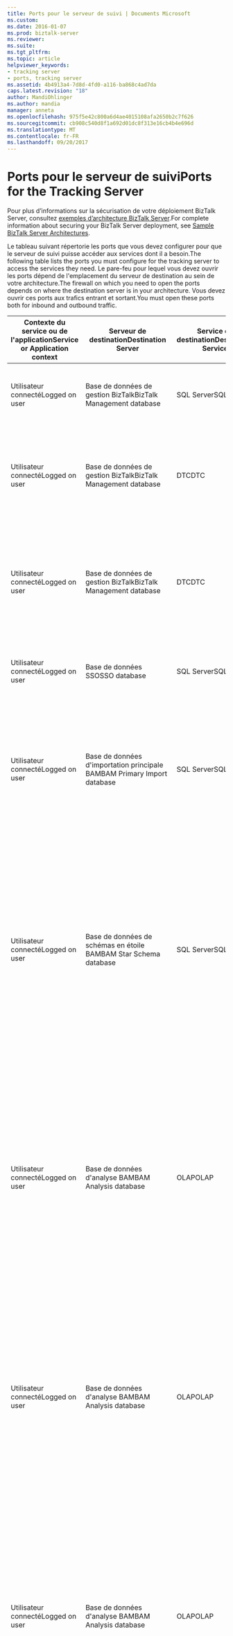 ```yaml
---
title: Ports pour le serveur de suivi | Documents Microsoft
ms.custom: 
ms.date: 2016-01-07
ms.prod: biztalk-server
ms.reviewer: 
ms.suite: 
ms.tgt_pltfrm: 
ms.topic: article
helpviewer_keywords:
- tracking server
- ports, tracking server
ms.assetid: 4b4913a4-7d8d-4fd0-a116-ba868c4ad7da
caps.latest.revision: "18"
author: MandiOhlinger
ms.author: mandia
manager: anneta
ms.openlocfilehash: 975f5e42c800a6d4ae4015108afa2650b2c7f626
ms.sourcegitcommit: cb908c540d8f1a692d01dc8f313e16cb4b4e696d
ms.translationtype: MT
ms.contentlocale: fr-FR
ms.lasthandoff: 09/20/2017
---
```

# <a name="ports-for-the-tracking-server"></a><span data-ttu-id="dd60f-102">Ports pour le serveur de suivi</span><span class="sxs-lookup"><span data-stu-id="dd60f-102">Ports for the Tracking Server</span></span>
<span data-ttu-id="dd60f-103">Pour plus d’informations sur la sécurisation de votre déploiement BizTalk Server, consultez [exemples d’architecture BizTalk Server](../core/sample-biztalk-server-architectures.md).</span><span class="sxs-lookup"><span data-stu-id="dd60f-103">For complete information about securing your BizTalk Server deployment, see [Sample BizTalk Server Architectures](../core/sample-biztalk-server-architectures.md).</span></span>  
  
 <span data-ttu-id="dd60f-104">Le tableau suivant répertorie les ports que vous devez configurer pour que le serveur de suivi puisse accéder aux services dont il a besoin.</span><span class="sxs-lookup"><span data-stu-id="dd60f-104">The following table lists the ports you must configure for the tracking server to access the services they need.</span></span> <span data-ttu-id="dd60f-105">Le pare-feu pour lequel vous devez ouvrir les ports dépend de l'emplacement du serveur de destination au sein de votre architecture.</span><span class="sxs-lookup"><span data-stu-id="dd60f-105">The firewall on which you need to open the ports depends on where the destination server is in your architecture.</span></span> <span data-ttu-id="dd60f-106">Vous devez ouvrir ces ports aux trafics entrant et sortant.</span><span class="sxs-lookup"><span data-stu-id="dd60f-106">You must open these ports both for inbound and outbound traffic.</span></span>  
  
|<span data-ttu-id="dd60f-107">Contexte du service ou de l'application</span><span class="sxs-lookup"><span data-stu-id="dd60f-107">Service or Application context</span></span>|<span data-ttu-id="dd60f-108">Serveur de destination</span><span class="sxs-lookup"><span data-stu-id="dd60f-108">Destination Server</span></span>|<span data-ttu-id="dd60f-109">Service de destination</span><span class="sxs-lookup"><span data-stu-id="dd60f-109">Destination Service</span></span>|<span data-ttu-id="dd60f-110">Port</span><span class="sxs-lookup"><span data-stu-id="dd60f-110">Port</span></span>|<span data-ttu-id="dd60f-111">Protocole</span><span class="sxs-lookup"><span data-stu-id="dd60f-111">Protocol</span></span>|<span data-ttu-id="dd60f-112">Reason</span><span class="sxs-lookup"><span data-stu-id="dd60f-112">Reason</span></span>|  
|------------------------------------|------------------------|-------------------------|----------|--------------|------------|  
|<span data-ttu-id="dd60f-113">Utilisateur connecté</span><span class="sxs-lookup"><span data-stu-id="dd60f-113">Logged on user</span></span>|<span data-ttu-id="dd60f-114">Base de données de gestion BizTalk</span><span class="sxs-lookup"><span data-stu-id="dd60f-114">BizTalk Management database</span></span>|<span data-ttu-id="dd60f-115">SQL Server</span><span class="sxs-lookup"><span data-stu-id="dd60f-115">SQL Server</span></span>|<span data-ttu-id="dd60f-116">1433</span><span class="sxs-lookup"><span data-stu-id="dd60f-116">1433</span></span>|<span data-ttu-id="dd60f-117">TCP</span><span class="sxs-lookup"><span data-stu-id="dd60f-117">TCP</span></span>|<span data-ttu-id="dd60f-118">Création et configuration de la base de données de gestion BizTalk</span><span class="sxs-lookup"><span data-stu-id="dd60f-118">To create and configure the BizTalk Management database</span></span>|  
|<span data-ttu-id="dd60f-119">Utilisateur connecté</span><span class="sxs-lookup"><span data-stu-id="dd60f-119">Logged on user</span></span>|<span data-ttu-id="dd60f-120">Base de données de gestion BizTalk</span><span class="sxs-lookup"><span data-stu-id="dd60f-120">BizTalk Management database</span></span>|<span data-ttu-id="dd60f-121">DTC</span><span class="sxs-lookup"><span data-stu-id="dd60f-121">DTC</span></span>|<span data-ttu-id="dd60f-122">135</span><span class="sxs-lookup"><span data-stu-id="dd60f-122">135</span></span>|<span data-ttu-id="dd60f-123">TCP</span><span class="sxs-lookup"><span data-stu-id="dd60f-123">TCP</span></span>|<span data-ttu-id="dd60f-124">Connexion traitée à SQL Server à des fins de mise à jour et de récupération d'informations de la base de données</span><span class="sxs-lookup"><span data-stu-id="dd60f-124">Transacted connection to SQL Server to update and retrieve information from the database</span></span>|  
|<span data-ttu-id="dd60f-125">Utilisateur connecté</span><span class="sxs-lookup"><span data-stu-id="dd60f-125">Logged on user</span></span>|<span data-ttu-id="dd60f-126">Base de données de gestion BizTalk</span><span class="sxs-lookup"><span data-stu-id="dd60f-126">BizTalk Management database</span></span>|<span data-ttu-id="dd60f-127">DTC</span><span class="sxs-lookup"><span data-stu-id="dd60f-127">DTC</span></span>|<span data-ttu-id="dd60f-128">50000-50200</span><span class="sxs-lookup"><span data-stu-id="dd60f-128">50000-50200</span></span>|<span data-ttu-id="dd60f-129">TCP</span><span class="sxs-lookup"><span data-stu-id="dd60f-129">TCP</span></span>|<span data-ttu-id="dd60f-130">Ports RPC secondaires **Remarque :** vous devrez peut-être ouvrir davantage de ports RPC secondaires en fonction de la charge du serveur.</span><span class="sxs-lookup"><span data-stu-id="dd60f-130">Secondary RPC ports **Note:**  You may need to open more secondary RPC ports depending on your server load.</span></span>|  
|<span data-ttu-id="dd60f-131">Utilisateur connecté</span><span class="sxs-lookup"><span data-stu-id="dd60f-131">Logged on user</span></span>|<span data-ttu-id="dd60f-132">Base de données SSO</span><span class="sxs-lookup"><span data-stu-id="dd60f-132">SSO database</span></span>|<span data-ttu-id="dd60f-133">SQL Server</span><span class="sxs-lookup"><span data-stu-id="dd60f-133">SQL Server</span></span>|<span data-ttu-id="dd60f-134">1433</span><span class="sxs-lookup"><span data-stu-id="dd60f-134">1433</span></span>|<span data-ttu-id="dd60f-135">TCP</span><span class="sxs-lookup"><span data-stu-id="dd60f-135">TCP</span></span>|<span data-ttu-id="dd60f-136">Connexion du service d'authentification unique à la base de données SSO</span><span class="sxs-lookup"><span data-stu-id="dd60f-136">For the SSO Service to connect to the SSO database</span></span>|  
|<span data-ttu-id="dd60f-137">Utilisateur connecté</span><span class="sxs-lookup"><span data-stu-id="dd60f-137">Logged on user</span></span>|<span data-ttu-id="dd60f-138">Base de données d'importation principale BAM</span><span class="sxs-lookup"><span data-stu-id="dd60f-138">BAM Primary Import database</span></span>|<span data-ttu-id="dd60f-139">SQL Server</span><span class="sxs-lookup"><span data-stu-id="dd60f-139">SQL Server</span></span>|<span data-ttu-id="dd60f-140">1433</span><span class="sxs-lookup"><span data-stu-id="dd60f-140">1433</span></span>|<span data-ttu-id="dd60f-141">TCP</span><span class="sxs-lookup"><span data-stu-id="dd60f-141">TCP</span></span>|<span data-ttu-id="dd60f-142">Validation de la base de données d'importation principale BAM.</span><span class="sxs-lookup"><span data-stu-id="dd60f-142">To validate the BAM Primary Import database.</span></span> <span data-ttu-id="dd60f-143">L'hôte de suivi se connecte à cette base de données au moment de l'exécution.</span><span class="sxs-lookup"><span data-stu-id="dd60f-143">The Tracking host connects to this database during run time.</span></span>|  
|<span data-ttu-id="dd60f-144">Utilisateur connecté</span><span class="sxs-lookup"><span data-stu-id="dd60f-144">Logged on user</span></span>|<span data-ttu-id="dd60f-145">Base de données de schémas en étoile BAM</span><span class="sxs-lookup"><span data-stu-id="dd60f-145">BAM Star Schema database</span></span>|<span data-ttu-id="dd60f-146">SQL Server</span><span class="sxs-lookup"><span data-stu-id="dd60f-146">SQL Server</span></span>|<span data-ttu-id="dd60f-147">1433</span><span class="sxs-lookup"><span data-stu-id="dd60f-147">1433</span></span>||<span data-ttu-id="dd60f-148">Mise à jour et récupération d'informations de la base de données.</span><span class="sxs-lookup"><span data-stu-id="dd60f-148">To update and retrieve information from the database.</span></span> <span data-ttu-id="dd60f-149">**Remarque :** l’hôte de suivi se connecte à cette base de données uniquement lorsque vous exécutez le Gestionnaire de Configuration de BizTalk pour créer un nouveau groupe BizTalk à partir de ce serveur.</span><span class="sxs-lookup"><span data-stu-id="dd60f-149">**Note:**  The Tracking host connects to this database only when you run the BizTalk Configuration Manager to create a new BizTalk group from this server.</span></span>|  
|<span data-ttu-id="dd60f-150">Utilisateur connecté</span><span class="sxs-lookup"><span data-stu-id="dd60f-150">Logged on user</span></span>|<span data-ttu-id="dd60f-151">Base de données d'analyse BAM</span><span class="sxs-lookup"><span data-stu-id="dd60f-151">BAM Analysis database</span></span>|<span data-ttu-id="dd60f-152">OLAP</span><span class="sxs-lookup"><span data-stu-id="dd60f-152">OLAP</span></span>|<span data-ttu-id="dd60f-153">445</span><span class="sxs-lookup"><span data-stu-id="dd60f-153">445</span></span>|<span data-ttu-id="dd60f-154">TCP</span><span class="sxs-lookup"><span data-stu-id="dd60f-154">TCP</span></span>|<span data-ttu-id="dd60f-155">Création du fichier de données OLAP (.mdb) sur l'ordinateur distant.</span><span class="sxs-lookup"><span data-stu-id="dd60f-155">To create the OLAP data file (.mdb) on the remote computer.</span></span> <span data-ttu-id="dd60f-156">**Remarque :** l’hôte de suivi se connecte à cette base de données uniquement lorsque vous exécutez le Gestionnaire de Configuration de BizTalk pour créer un nouveau groupe BizTalk à partir de ce serveur.</span><span class="sxs-lookup"><span data-stu-id="dd60f-156">**Note:**  The Tracking host connects to this database only when you run the BizTalk Configuration Manager to create a new BizTalk group from this server.</span></span>|  
|<span data-ttu-id="dd60f-157">Utilisateur connecté</span><span class="sxs-lookup"><span data-stu-id="dd60f-157">Logged on user</span></span>|<span data-ttu-id="dd60f-158">Base de données d'analyse BAM</span><span class="sxs-lookup"><span data-stu-id="dd60f-158">BAM Analysis database</span></span>|<span data-ttu-id="dd60f-159">OLAP</span><span class="sxs-lookup"><span data-stu-id="dd60f-159">OLAP</span></span>|<span data-ttu-id="dd60f-160">2383 (SQL Server 2005 Analysis Services)</span><span class="sxs-lookup"><span data-stu-id="dd60f-160">2383 (SQL Server 2005 Analysis Services)</span></span>||<span data-ttu-id="dd60f-161">Pour créer et configurer la base de données analyse BAM **Remarque :** hôte de suivi le se connecte à cette base de données uniquement lorsque vous exécutez le Gestionnaire de Configuration de BizTalk pour créer un nouveau groupe BizTalk à partir de ce serveur.</span><span class="sxs-lookup"><span data-stu-id="dd60f-161">To create and configure the BAM Analysis database **Note:**  The Tracking host connects to this database only when you run the BizTalk Configuration Manager to create a new BizTalk group from this server.</span></span>|  
|<span data-ttu-id="dd60f-162">Utilisateur connecté</span><span class="sxs-lookup"><span data-stu-id="dd60f-162">Logged on user</span></span>|<span data-ttu-id="dd60f-163">Base de données d'analyse BAM</span><span class="sxs-lookup"><span data-stu-id="dd60f-163">BAM Analysis database</span></span>|<span data-ttu-id="dd60f-164">OLAP</span><span class="sxs-lookup"><span data-stu-id="dd60f-164">OLAP</span></span>|<span data-ttu-id="dd60f-165">2725</span><span class="sxs-lookup"><span data-stu-id="dd60f-165">2725</span></span>|<span data-ttu-id="dd60f-166">TCP</span><span class="sxs-lookup"><span data-stu-id="dd60f-166">TCP</span></span>|<span data-ttu-id="dd60f-167">Pour récupérer des données pour l’analyse (rapports de tableau croisé dynamique) **Remarque :** hôte de suivi le se connecte à cette base de données uniquement lorsque vous exécutez le Gestionnaire de Configuration de BizTalk pour créer un nouveau groupe BizTalk à partir de ce serveur.</span><span class="sxs-lookup"><span data-stu-id="dd60f-167">For data retrieval for analysis (PivotTable reports) **Note:**  The Tracking host connects to this database only when you run the BizTalk Configuration Manager to create a new BizTalk group from this server.</span></span>|  
|<span data-ttu-id="dd60f-168">Utilisateur connecté</span><span class="sxs-lookup"><span data-stu-id="dd60f-168">Logged on user</span></span>|<span data-ttu-id="dd60f-169">Base de données des suivis</span><span class="sxs-lookup"><span data-stu-id="dd60f-169">Tracking database</span></span>|<span data-ttu-id="dd60f-170">SQL Server</span><span class="sxs-lookup"><span data-stu-id="dd60f-170">SQL Server</span></span>|<span data-ttu-id="dd60f-171">1433</span><span class="sxs-lookup"><span data-stu-id="dd60f-171">1433</span></span>|<span data-ttu-id="dd60f-172">TCP</span><span class="sxs-lookup"><span data-stu-id="dd60f-172">TCP</span></span>|<span data-ttu-id="dd60f-173">Mise à jour et récupération d'informations de la base de données</span><span class="sxs-lookup"><span data-stu-id="dd60f-173">To update and retrieve information from the database</span></span>|  
|<span data-ttu-id="dd60f-174">Utilisateur connecté</span><span class="sxs-lookup"><span data-stu-id="dd60f-174">Logged on user</span></span>|<span data-ttu-id="dd60f-175">Base de données MessageBox</span><span class="sxs-lookup"><span data-stu-id="dd60f-175">MessageBox database</span></span>|<span data-ttu-id="dd60f-176">SQL</span><span class="sxs-lookup"><span data-stu-id="dd60f-176">SQL</span></span>|<span data-ttu-id="dd60f-177">1433</span><span class="sxs-lookup"><span data-stu-id="dd60f-177">1433</span></span>|<span data-ttu-id="dd60f-178">TCP</span><span class="sxs-lookup"><span data-stu-id="dd60f-178">TCP</span></span>|<span data-ttu-id="dd60f-179">Mise à jour et récupération d'informations de la base de données</span><span class="sxs-lookup"><span data-stu-id="dd60f-179">To update and retrieve information from the database</span></span>|  
|<span data-ttu-id="dd60f-180">Utilisateur connecté</span><span class="sxs-lookup"><span data-stu-id="dd60f-180">Logged on user</span></span>|<span data-ttu-id="dd60f-181">Base de données MessageBox</span><span class="sxs-lookup"><span data-stu-id="dd60f-181">MessageBox database</span></span>|<span data-ttu-id="dd60f-182">DTC</span><span class="sxs-lookup"><span data-stu-id="dd60f-182">DTC</span></span>|<span data-ttu-id="dd60f-183">135</span><span class="sxs-lookup"><span data-stu-id="dd60f-183">135</span></span>|<span data-ttu-id="dd60f-184">TCO</span><span class="sxs-lookup"><span data-stu-id="dd60f-184">TCO</span></span>|<span data-ttu-id="dd60f-185">Connexion traitée à SQL Server</span><span class="sxs-lookup"><span data-stu-id="dd60f-185">Transacted connection to SQL Server</span></span>|  
|<span data-ttu-id="dd60f-186">Utilisateur connecté</span><span class="sxs-lookup"><span data-stu-id="dd60f-186">Logged on user</span></span>|<span data-ttu-id="dd60f-187">Base de données MessageBox</span><span class="sxs-lookup"><span data-stu-id="dd60f-187">MessageBox database</span></span>|<span data-ttu-id="dd60f-188">DTC</span><span class="sxs-lookup"><span data-stu-id="dd60f-188">DTC</span></span>|<span data-ttu-id="dd60f-189">50000-50200</span><span class="sxs-lookup"><span data-stu-id="dd60f-189">50000-50200</span></span>||<span data-ttu-id="dd60f-190">Ports RPC secondaires</span><span class="sxs-lookup"><span data-stu-id="dd60f-190">Secondary RPC ports</span></span>|  
|<span data-ttu-id="dd60f-191">Utilisateur connecté</span><span class="sxs-lookup"><span data-stu-id="dd60f-191">Logged on user</span></span>|<span data-ttu-id="dd60f-192">Base de données des archives de l'analyse BAM</span><span class="sxs-lookup"><span data-stu-id="dd60f-192">BAM Archive database</span></span>|<span data-ttu-id="dd60f-193">SQL Server</span><span class="sxs-lookup"><span data-stu-id="dd60f-193">SQL Server</span></span>|<span data-ttu-id="dd60f-194">1433</span><span class="sxs-lookup"><span data-stu-id="dd60f-194">1433</span></span>|<span data-ttu-id="dd60f-195">TCP</span><span class="sxs-lookup"><span data-stu-id="dd60f-195">TCP</span></span>|<span data-ttu-id="dd60f-196">Pour mettre à jour et récupérer des informations à partir de la base de données **Remarque :** hôte de suivi le se connecte à cette base de données uniquement lorsque vous exécutez le Gestionnaire de Configuration de BizTalk pour créer un nouveau groupe BizTalk à partir de ce serveur.</span><span class="sxs-lookup"><span data-stu-id="dd60f-196">To update and retrieve information from the database **Note:**  The Tracking host connects to this database only when you run the BizTalk Configuration Manager to create a new BizTalk group from this server.</span></span>|  
|<span data-ttu-id="dd60f-197">Compte de service SSO</span><span class="sxs-lookup"><span data-stu-id="dd60f-197">SSO service account</span></span>|<span data-ttu-id="dd60f-198">Base de données SSO</span><span class="sxs-lookup"><span data-stu-id="dd60f-198">SSO database</span></span>|<span data-ttu-id="dd60f-199">SQL Server</span><span class="sxs-lookup"><span data-stu-id="dd60f-199">SQL Server</span></span>|<span data-ttu-id="dd60f-200">1433</span><span class="sxs-lookup"><span data-stu-id="dd60f-200">1433</span></span>|<span data-ttu-id="dd60f-201">TCP</span><span class="sxs-lookup"><span data-stu-id="dd60f-201">TCP</span></span>|<span data-ttu-id="dd60f-202">Mise à jour et récupération d'informations de la base de données</span><span class="sxs-lookup"><span data-stu-id="dd60f-202">To update and retrieve information from the database</span></span>|  
|<span data-ttu-id="dd60f-203">Compte de service SSO</span><span class="sxs-lookup"><span data-stu-id="dd60f-203">SSO service account</span></span>|<span data-ttu-id="dd60f-204">Serveur de secret principal</span><span class="sxs-lookup"><span data-stu-id="dd60f-204">Master secret server</span></span>|<span data-ttu-id="dd60f-205">Service de secret principal</span><span class="sxs-lookup"><span data-stu-id="dd60f-205">Master Secret service</span></span>|<span data-ttu-id="dd60f-206">135</span><span class="sxs-lookup"><span data-stu-id="dd60f-206">135</span></span>|<span data-ttu-id="dd60f-207">TCP</span><span class="sxs-lookup"><span data-stu-id="dd60f-207">TCP</span></span>|<span data-ttu-id="dd60f-208">Connexion traitée à SQL Server pour que le service SSO puisse se connecter au serveur de secret principal</span><span class="sxs-lookup"><span data-stu-id="dd60f-208">Transacted connection to SQL Server for the SSO service to connect to the master secret server</span></span>|  
|<span data-ttu-id="dd60f-209">Compte de service SSO</span><span class="sxs-lookup"><span data-stu-id="dd60f-209">SSO service account</span></span>|<span data-ttu-id="dd60f-210">Serveur de secret principal</span><span class="sxs-lookup"><span data-stu-id="dd60f-210">Master secret server</span></span>|<span data-ttu-id="dd60f-211">RPC secondaire</span><span class="sxs-lookup"><span data-stu-id="dd60f-211">Secondary RPC</span></span>|<span data-ttu-id="dd60f-212">50000-50200</span><span class="sxs-lookup"><span data-stu-id="dd60f-212">50000-50200</span></span>|<span data-ttu-id="dd60f-213">TCP</span><span class="sxs-lookup"><span data-stu-id="dd60f-213">TCP</span></span>|<span data-ttu-id="dd60f-214">Ports RPC secondaires pour que le service SSO puisse se connecter au serveur de secret principal</span><span class="sxs-lookup"><span data-stu-id="dd60f-214">Secondary RPC ports for SSO service to connect to the master secret server</span></span>|  
  
## <a name="see-also"></a><span data-ttu-id="dd60f-215">Voir aussi</span><span class="sxs-lookup"><span data-stu-id="dd60f-215">See Also</span></span>  
 <span data-ttu-id="dd60f-216">[Conventions d’affectation de noms de serveur](../core/server-naming-conventions.md) </span><span class="sxs-lookup"><span data-stu-id="dd60f-216">[Server Naming Conventions](../core/server-naming-conventions.md) </span></span>  
 <span data-ttu-id="dd60f-217">[Considérations sur la sécurité des messages et le suivi des instances de données](../core/security-considerations-for-message-and-instance-data-tracking.md) </span><span class="sxs-lookup"><span data-stu-id="dd60f-217">[Security Considerations for Message and Instance Data Tracking](../core/security-considerations-for-message-and-instance-data-tracking.md) </span></span>  
 <span data-ttu-id="dd60f-218">[Architecture distribuée avec des Services destinés aux travailleurs](../core/large-distributed-architecture-with-information-worker-services.md) </span><span class="sxs-lookup"><span data-stu-id="dd60f-218">[Large Distributed Architecture with Information Worker Services](../core/large-distributed-architecture-with-information-worker-services.md) </span></span>  
 <span data-ttu-id="dd60f-219">[Ports requis pour BizTalk Server](../core/required-ports-for-biztalk-server.md) </span><span class="sxs-lookup"><span data-stu-id="dd60f-219">[Required Ports for BizTalk Server](../core/required-ports-for-biztalk-server.md) </span></span>  
 [<span data-ttu-id="dd60f-220">Vue d’ensemble de l’installation de BizTalk Server 2013 et 2013 R2</span><span class="sxs-lookup"><span data-stu-id="dd60f-220">Installation Overview for BizTalk Server 2013 and 2013 R2</span></span>](http://msdn.microsoft.com/library/8041926c-cfc9-4eaf-9c28-a2c6e8015bc5)